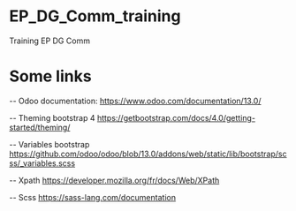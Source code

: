 # EP_DG_Comm_training
Training EP DG Comm

# Some links

-- Odoo documentation:
https://www.odoo.com/documentation/13.0/

-- Theming bootstrap 4
https://getbootstrap.com/docs/4.0/getting-started/theming/

-- Variables bootstrap
https://github.com/odoo/odoo/blob/13.0/addons/web/static/lib/bootstrap/scss/_variables.scss

-- Xpath
https://developer.mozilla.org/fr/docs/Web/XPath

-- Scss
https://sass-lang.com/documentation
